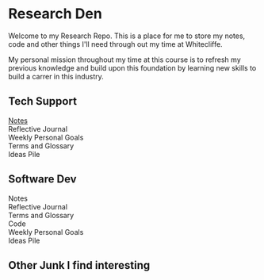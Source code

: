 # Research Den
Welcome to my Research Repo. This is a place for me to store my notes, code and other things I'll need through out my time at Whitecliffe.

My personal mission throughout my time at this course is to refresh my previous knowledge and build upon this foundation by learning new skills to build a carrer in this industry.

## Tech Support
[Notes](./ResearchRepo/TechSupport/Notes) </br>
Reflective Journal </br>
Weekly Personal Goals </br>
Terms and Glossary </br>
Ideas Pile

## Software Dev
Notes </br>
Reflective Journal </br>
Terms and Glossary </br>
Code </br>
Weekly Personal Goals </br>
Ideas Pile

## Other Junk I find interesting
